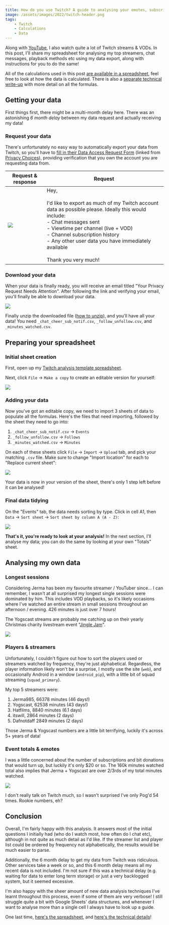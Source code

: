 ```yaml
---
title: How do you use Twitch? A guide to analysing your emotes, subscriptions, chat messages, and viewing history!
image: /assets/images/2022/twitch-header.png
tags:
    - Twitch
    - Calculations
    - Data
---
```


Along with [YouTube](/analysing-my-youtube-subscriptions/), I also watch quite a lot of Twitch streams & VODs. In this post, I'll share my spreadsheet for analysing my top streamers, chat messages, playback methods etc using my data export, along with instructions for you to do the same! 

All of the calculations used in this post [are available in a spreadsheet](https://docs.google.com/spreadsheets/d/16bE6egEtML9t6rPVaqtLMZU7pPjixSlmG_JhVQ0dJkY/edit?usp=sharing), feel free to look at how the data is calculated. There is also a [separate technical write-up](https://blog.jakelee.co.uk/6-useful-google-sheets-techniques) with more detail on all the formulas.

## Getting your data

First things first, there might be a multi-month delay here. There was an astonishing *6 month delay* between my data request and actually receiving my data!

### Request your data

There's unfortunately no easy way to automatically export your data from Twitch, so you'll have to [fill in their Data Access Request Form](https://www.twitch.tv/p/en/legal/privacy-choices/#:~:text=hold%20about%20you%2C-,submit%20your%20request%20here.,-You%20will%20need) (linked from [Privacy Choices](https://www.twitch.tv/p/en/legal/privacy-choices/)), providing verification that you own the account you are requesting data from.

| Request & response | Request |
| --- | --- |
| [![](/assets/images/2022/twitch-request-thumbnail.png)](/assets/images/2022/twitch-request.png) | Hey,<br><br>I'd like to export as much of my Twitch account data as possible please. Ideally this would include:<br>- Chat messages sent<br>- Viewtime per channel (live + VOD)<br>- Channel subscription history<br>- Any other user data you have immediately available<br><br>Thank you very much! |

### Download your data 

When your data is finally ready, you will receive an email titled "Your Privacy Request Needs Attention". After following the link and verifying your email, you'll finally be able to download your data.

[![](/assets/images/2022/twitch-download.png)](/assets/images/2022/twitch-download.png)

Finally unzip the downloaded file ([how to unzip](https://support.microsoft.com/en-us/windows/zip-and-unzip-files-f6dde0a7-0fec-8294-e1d3-703ed85e7ebc)), and you'll have all your data! You need `_chat_cheer_sub_notif.csv`, `_follow_unfollow.csv`, and `_minutes_watched.csv`.

## Preparing your spreadsheet

### Initial sheet creation
First, open up my [Twitch analysis template spreadsheet](https://docs.google.com/spreadsheets/d/11faLlOZjgjIRu5zCa9KMKONDCnDs1ZpzDy_mozxVjSg/edit). 

Next, click `File` -> `Make a copy` to create an editable version for yourself:

[![](/assets/images/2022/twitch-copy.png)](/assets/images/2022/twitch-copy.png)

### Adding your data

Now you've got an editable copy, we need to import 3 sheets of data to populate all the formulas. Here's the files that need importing, followed by the sheet they need to go into:

1. `_chat_cheer_sub_notif.csv` -> `Events`
2. `_follow_unfollow.csv` -> `Follows`
3. `_minutes_watched.csv` -> `Minutes`

On each of these sheets click `File` -> `Import` -> `Upload` tab, and pick your matching `.csv` file. Make sure to change "Import location" for each to "Replace current sheet":

[![](/assets/images/2022/twitch-import.png)](/assets/images/2022/twitch-import.png)

Your data is now in your version of the sheet, there's only 1 step left before it can be analysed!

### Final data tidying

On the "Events" tab, the data needs sorting by type. Click in cell A1, then `Data` -> `Sort sheet` -> `Sort sheet by column A (A - Z)`:

[![](/assets/images/2022/twitch-sort.png)](/assets/images/2022/twitch-sort.png)

**That's it, you're ready to look at your analysis!** In the next section, I'll analyse my data; you can do the same by looking at your own "Totals" sheet.

## Analysing my own data

### Longest sessions

Considering Jerma has been my favourite streamer / YouTuber since... I can remember, I wasn't at all surprised my longest single sessions were dominated by him. This includes VOD playbacks, so it's likely occasions where I've watched an entire stream in small sessions throughout an afternoon / evening. 426 minutes is just over 7 hours!

The Yogscast streams are probably me catching up on their yearly Christmas charity livestream event "[Jingle Jam](https://www.jinglejam.co.uk/)".

[![](/assets/images/2022/twitch-longest-session.png)](/assets/images/2022/twitch-longest-session.png)

### Players & streamers

Unfortunately, I couldn't figure out how to sort the players used or streamers watched by frequency, they're just alphabetical. Regardless, the player information likely won't be a surprise, I mostly use the site (`web`), and occasionally Android in a window (`android_pip`), with a little bit of squad streaming (`squad_primary`). 

My top 5 streamers were:
1. Jerma985, 66378 minutes (46 days!)
2. Yogscast, 62538 minutes (43 days!)
3. Hatfilms, 8840 minutes (6.1 days)
4. itswill, 2864 minutes  (2 days)
5. Dafnotdaff 2849 minutes (2 days)

Those Jerma & Yogscast numbers are a little bit terrifying, luckily it's across 5+ years of data!

### Event totals & emotes

I was a little concerned about the number of subscriptions and bit donations that would turn up, but luckily it's only $20 or so. The 160k minutes watched total also implies that Jerma + Yogscast are over 2/3rds of my total minutes watched. 

[![](/assets/images/2022/twitch-event-totals.png)](/assets/images/2022/twitch-event-totals.png)

I don't really talk on Twitch much, so I wasn't surprised I've only Pog'd 54 times. Rookie numbers, eh?

## Conclusion

Overall, I'm fairly happy with this analysis. It answers most of the initial questions I initially had (who do I watch most, how often do I chat etc), although in not quite as much detail as I'd like. If the streamer list and player list could be ordered by frequency not alphabetically, the results would be much easier to parse.

Additionally, the 6 month delay to get my data from Twitch was ridiculous. Other services take a week or so, and this 6 month delay means all my recent data is not included. I'm not sure if this was a technical delay (e.g. waiting for data to enter long term storage) or just a very backlogged system, but it seemed excessive.

I'm also happy with the sheer amount of new data analysis techniques I've learnt throughout this process, even if some of them are very verbose! I still struggle quite a bit with Google Sheets' data structures, and whenever I want to analyse more than a single cell I always have to look up a guide. 

One last time, [here's the spreadsheet](https://docs.google.com/spreadsheets/d/16bE6egEtML9t6rPVaqtLMZU7pPjixSlmG_JhVQ0dJkY/edit?usp=sharing), and [here's the technical details](https://blog.jakelee.co.uk/6-useful-google-sheets-techniques)!